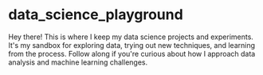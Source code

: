 # data_science_playground
Hey there! This is where I keep my data science projects and experiments. It's my sandbox for exploring data, trying out new techniques, and learning from the process. Follow along if you're curious about how I approach data analysis and machine learning challenges.
